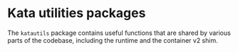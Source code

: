 # Kata utilities packages

The `katautils` package contains useful functions that are shared by various
parts of the codebase, including the runtime and the container v2 shim.
